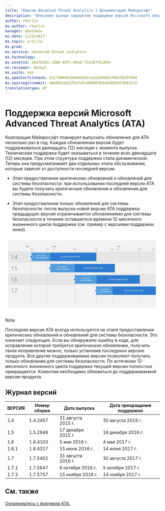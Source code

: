 ```yaml
---
title: "Версии Advanced Threat Analytics | Документация Майкрософт"
description: "Описание разных вариантов поддержки версий Microsoft Advanced Threat Analytics (ATA)."
author: rkarlin
ms.author: rkarlin
manager: mbaldwin
ms.date: 1/23/2017
ms.topic: article
ms.prod: 
ms.service: advanced-threat-analytics
ms.technology: 
ms.assetid: a8afbd91-c888-4dfc-94ab-72e38745163e
ms.reviewer: bennyl
ms.suite: ems
ms.openlocfilehash: 21c7486061b6945d557a42d3964b70637829f4b0
ms.sourcegitcommit: 49e892a82275efa5146998764e850959f20d3216
translationtype: HT
---
```

# <a name="support-for-microsoft-advanced-threat-analytics-ata-versions"></a>Поддержка версий Microsoft Advanced Threat Analytics (ATA)

Корпорация Майкрософт планирует выпускать обновления для АТА несколько раз в год. Каждая обновленная версия будет поддерживаться двенадцать (12) месяцев с момента выпуска. Техническая поддержка будет оказываться в течение всех двенадцати (12) месяцев. При этом структура поддержки стала динамической. Теперь она предусматривает два отдельных этапа обслуживания, которые зависят от доступности последней версии.

-    Этап предоставления критических обновлений и обновлений для системы безопасности: при использовании последней версии АТА вы будете получать критические обновления и обновления для системы безопасности.

-    Этап предоставления только обновлений для системы безопасности: после выпуска новой версии АТА поддержка предыдущих версий ограничивается обновлениями для системы безопасности в течение оставшегося времени 12-месячного жизненного цикла поддержки (см. пример с версиями поддержки ниже).
 
![Пример с версиями поддержки](media/versions.png)

> [!Note]
> Последняя версия АТА всегда используется на этапе предоставления критических обновлений и обновлений для системы безопасности. Это означает следующее. Если вы обнаружили ошибку в коде, для исправления которой требуется критическое обновление, получить такое исправление можно, только установив последнюю версию продукта. Все другие поддерживаемые версии позволяют получать только обновления для системы безопасности. По истечении 12-месячного жизненного цикла поддержка текущей версии полностью прекращается. Клиентам необходимо обновиться до поддерживаемой версии продукта.

## <a name="version-history"></a>Журнал версий

|ВЕРСИЯ|Номер сборки|Дата выпуска| Дата прекращения поддержки|
|----|----|----|----|
|1.4|1.4.2457|31 августа 2015 г.|30 августа 2016 г.|
|1,5|1.5.2946|17 декабря 2015 г.|16 декабря 2016 г.|
|1.6|1.6.4103|5 мая 2016 г.|4 мая 2017 г.|
|1.6.1|1.6.4317|15 июня 2016 г.|14 июня 2017 г.|
|1.7|1.7.5402|31 августа 2016 г.|30 августа 2017 г.|
|1.7.1|1.7.5647|6 октября 2016 г.|5 октября 2017 г.|
|1.7.2|1.7.5757|15 ноября 2016 г.|14 ноября 2017 г.|





## <a name="see-also"></a>См. также
[Ознакомьтесь с форумом ATA.](https://social.technet.microsoft.com/Forums/security/home?forum=mata)

